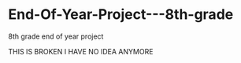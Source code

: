 # End-Of-Year-Project---8th-grade
8th grade end of year project

THIS IS BROKEN I HAVE NO IDEA ANYMORE
